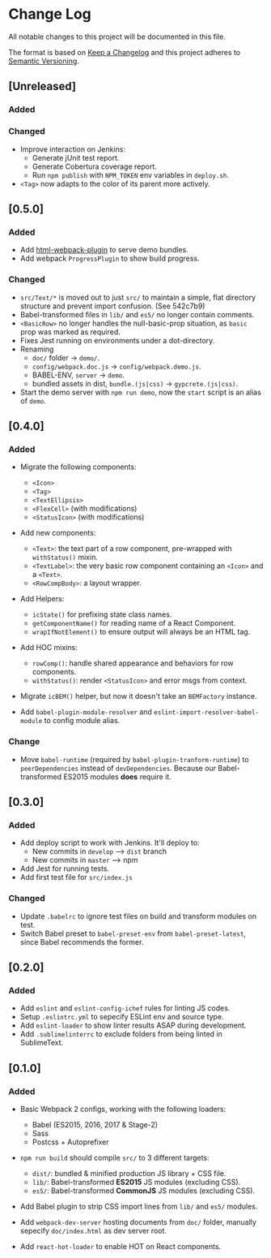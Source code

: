 # Change Log
All notable changes to this project will be documented in this file.

The format is based on [Keep a Changelog](http://keepachangelog.com/)
and this project adheres to [Semantic Versioning](http://semver.org/).

## [Unreleased]
### Added

### Changed
- Improve interaction on Jenkins:
  * Generate jUnit test report.
  * Generate Cobertura coverage report.
  * Run `npm publish` with `NPM_TOKEN` env variables in `deploy.sh`.
- `<Tag>` now adapts to the color of its parent more actively.

## [0.5.0]
### Added
- Add [html-webpack-plugin](https://github.com/jantimon/html-webpack-plugin) to serve demo bundles.
- Add webpack `ProgressPlugin` to show build progress.

### Changed
- `src/Text/*` is moved out to just `src/` to maintain a simple, flat directory structure and prevent import confusion. (See 542c7b9)
- Babel-transformed files in `lib/` and `es5/` no longer contain comments.
- `<BasicRow>` no longer handles the null-basic-prop situation, as `basic` prop was marked as required.
- Fixes Jest running on environments under a dot-directory.
- Renaming
  * `doc/` folder -> `demo/`.
  * `config/webpack.doc.js` -> `config/webpack.demo.js`.
  *  BABEL-ENV, `server` -> `demo`.
  * bundled assets in dist, `bundle.(js|css)` -> `gypcrete.(js|css)`.
- Start the demo server with `npm run demo`, now the `start` script is an alias of `demo`.


## [0.4.0]
### Added
- Migrate the following components:
  * `<Icon>`
  * `<Tag>`
  * `<TextEllipsis>` 
  * `<FlexCell>` (with modifications)
  * `<StatusIcon>` (with modifications)

- Add new components:
  * `<Text>`: the text part of a row component, pre-wrapped with `withStatus()` mixin.
  * `<TextLabel>`: the very basic row component containing an `<Icon>` and a `<Text>`.
  * `<RowCompBody>`: a layout wrapper.

- Add Helpers:
  * `icState()` for prefixing state class names.
  * `getComponentName()` for reading name of a React Component.
  * `wrapIfNotElement()` to ensure output will always be an HTML tag.

- Add HOC mixins:
  * `rowComp()`: handle shared appearance and behaviors for row components.
  * `withStatus()`: render `<StatusIcon>` and error msgs from context.

- Migrate `icBEM()` helper, but now it doesn't take an `BEMFactory` instance.
- Add `babel-plugin-module-resolver` and `eslint-import-resolver-babel-module` to config module alias.

### Change
- Move `babel-runtime` (required by `babel-plugin-tranform-runtime`) to `peerDependencies` instead of `devDependencies`. Because our Babel-transformed ES2015 modules **does** require it.

  
## [0.3.0]
### Added
- Add deploy script to work with Jenkins. It'll deploy to:
  * New commits in `develop` --> `dist` branch
  * New commits in `master` --> npm
- Add Jest for running tests.
- Add first test file for `src/index.js`

### Changed
- Update `.babelrc` to ignore test files on build and transform modules on test.
- Switch Babel preset to `babel-preset-env` from `babel-preset-latest`, since Babel recommends the former.

## [0.2.0]
### Added
- Add `eslint` and `eslint-config-ichef` rules for linting JS codes.
- Setup `.eslintrc.yml` to sepecify ESLint env and source type.
- Add `eslint-loader` to show linter results ASAP during development.
- Add `.sublimelinterrc` to exclude folders from being linted in SublimeText.

## [0.1.0]
### Added
- Basic Webpack 2 configs, working with the following loaders:
  * Babel (ES2015, 2016, 2017 & Stage-2)
  * Sass
  * Postcss + Autoprefixer

- `npm run build` should compile `src/` to 3 different targets:
  * `dist/`: bundled & minified production JS library + CSS file.
  * `lib/`: Babel-transformed **ES2015** JS modules (excluding CSS).
  * `es5/`: Babel-transformed **CommonJS** JS modules (excluding CSS).

- Add Babel plugin to strip CSS import lines from `lib/` and `es5/` modules.

- Add `webpack-dev-server` hosting documents from `doc/` folder, manually sepecify `doc/index.html` as dev server root.

- Add `react-hot-loader` to enable HOT on React components.
